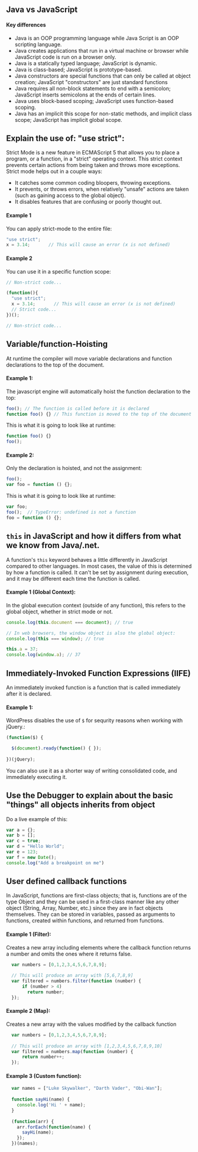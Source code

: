 ## Java vs JavaScript
#### Key differences
- Java is an OOP programming language while Java Script is an OOP scripting language.
- Java creates applications that run in a virtual machine or browser while JavaScript code is run on a browser only.
- Java is a statically typed language; JavaScript is dynamic.
- Java is class-based; JavaScript is prototype-based.
- Java constructors are special functions that can only be called at object creation; JavaScript "constructors" are just standard functions
- Java requires all non-block statements to end with a semicolon; JavaScript inserts semicolons at the ends of certain lines.
- Java uses block-based scoping; JavaScript uses function-based scoping.
- Java has an implicit this scope for non-static methods, and implicit class scope; JavaScript has implicit global scope.

## Explain the use of: "use strict":
Strict Mode is a new feature in ECMAScript 5 that allows you to place a program, or a function, in a "strict" operating context. This strict context prevents certain actions from being taken and throws more exceptions.
Strict mode helps out in a couple ways:

- It catches some common coding bloopers, throwing exceptions.
- It prevents, or throws errors, when relatively "unsafe" actions are taken (such as gaining access to the global object).
- It disables features that are confusing or poorly thought out.

#### Example 1
You can apply strict-mode to the entire file:
```javascript
"use strict";
x = 3.14;       // This will cause an error (x is not defined)
```

#### Example 2
You can use it in a specific function scope:
```javascript
// Non-strict code...

(function(){
  "use strict";
  x = 3.14;       // This will cause an error (x is not defined)
  // Strict code...
})();

// Non-strict code... 
```

## Variable/function-Hoisting
At runtime the compiler will move variable declarations and function declarations to the top of the document.

#### Example 1:
The javascript engine will automatically hoist the function declaration to the top:
```javascript
foo(); // The function is called before it is declared
function foo() {} // This function is moved to the top of the document on runtime
```
This is what it is going to look like at runtime:
```javascript
function foo() {}
foo();
```

#### Example 2:
Only the declaration is hoisted, and not the assignment:
```javascript
foo();
var foo = function () {};
```
This is what it is going to look like at runtime:
```javascript
var foo;
foo();  // TypeError: undefined is not a function
foo = function () {};
```

## `this` in JavaScript and how it differs from what we know from Java/.net.
A function's `this` keyword behaves a little differently in JavaScript compared to other languages.
In most cases, the value of this is determined by how a function is called. It can't be set by assignment during execution, and it may be different each time the function is called.

#### Example 1 (Global Context):
In the global execution context (outside of any function), this refers to the global object, whether in strict mode or not.
```javascript
console.log(this.document === document); // true

// In web browsers, the window object is also the global object:
console.log(this === window); // true

this.a = 37;
console.log(window.a); // 37
```

## Immediately-Invoked Function Expressions (IIFE)
An immediately invoked function is a function that is called immediately after it is declared.

#### Example 1:
WordPress disables the use of `$` for sequrity reasons when working with jQuery.:
```javascript
(function($) {

  $(document).ready(function() { });
  
})(jQuery);
```
You can also use it as a shorter way of writing consolidated code, and immediately executing it.

## Use the Debugger to explain about the basic "things" all objects inherits from object
Do a live example of this:
```javascript
var a = {};
var b = [];
var c = true;
var d = "Hello World";
var e = 123;
var f = new Date();
console.log("Add a breakpoint on me")
```

## User defined callback functions
In JavaScript, functions are first-class objects; that is, functions are of the type Object and they can be used in a first-class manner like any other object (String, Array, Number, etc.) since they are in fact objects themselves. They can be stored in variables, passed as arguments to functions, created within functions, and returned from functions.

#### Example 1 (Filter):
Creates a new array including elements where the callback function returns a number and omits the ones where it returns false.
```javascript
  var numbers = [0,1,2,3,4,5,6,7,8,9];
  
  // This will produce an array with [5,6,7,8,9]
  var filtered = numbers.filter(function (number) {
      if (number > 4)
        return number;
  });
```

#### Example 2 (Map):
Creates a new array with the values modified by the callback function
```javascript
  var numbers = [0,1,2,3,4,5,6,7,8,9];
  
  // This will produce an array with [1,2,3,4,5,6,7,8,9,10]
  var filtered = numbers.map(function (number) {
      return number++;
  });
```

#### Example 3 (Custom function):
```javascript
  var names = ["Luke Skywalker", "Darth Vader", "Obi-Wan"];
  
  function sayHi(name) {
    console.log('Hi ' + name);
  }
  
  (function(arr) {
    arr.forEach(function(name) {
      sayHi(name);
    });
  })(names);
```

